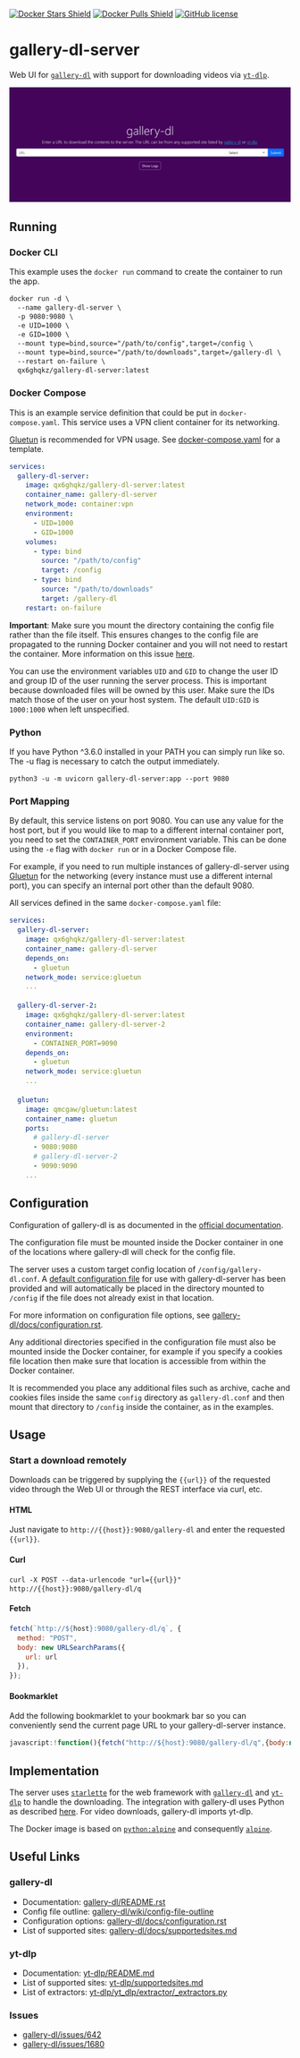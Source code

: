 [![Docker Stars Shield](https://img.shields.io/docker/stars/qx6ghqkz/gallery-dl-server.svg?style=flat-square)](https://hub.docker.com/r/qx6ghqkz/gallery-dl-server/)
[![Docker Pulls Shield](https://img.shields.io/docker/pulls/qx6ghqkz/gallery-dl-server.svg?style=flat-square)](https://hub.docker.com/r/qx6ghqkz/gallery-dl-server/)
[![GitHub license](https://img.shields.io/badge/license-MIT-blue.svg?style=flat-square)](https://raw.githubusercontent.com/qx6ghqkz/gallery-dl-server/master/LICENSE)

# gallery-dl-server

Web UI for [`gallery-dl`](https://github.com/mikf/gallery-dl) with support for downloading videos via [`yt-dlp`](https://github.com/yt-dlp/yt-dlp).

![screenshot](images/gallery-dl-server.png)

## Running

### Docker CLI

This example uses the `docker run` command to create the container to run the app.

```shell
docker run -d \
  --name gallery-dl-server \
  -p 9080:9080 \
  -e UID=1000 \
  -e GID=1000 \
  --mount type=bind,source="/path/to/config",target=/config \
  --mount type=bind,source="/path/to/downloads",target=/gallery-dl \
  --restart on-failure \
  qx6ghqkz/gallery-dl-server:latest
```

### Docker Compose

This is an example service definition that could be put in `docker-compose.yaml`. This service uses a VPN client container for its networking.

[Gluetun](https://github.com/qdm12/gluetun) is recommended for VPN usage. See [docker-compose.yaml](https://github.com/qx6ghqkz/gallery-dl-server/blob/main/docker-compose.yaml) for a template.

```yaml
services:
  gallery-dl-server:
    image: qx6ghqkz/gallery-dl-server:latest
    container_name: gallery-dl-server
    network_mode: container:vpn
    environment:
      - UID=1000
      - GID=1000
    volumes:
      - type: bind
        source: "/path/to/config"
        target: /config
      - type: bind
        source: "/path/to/downloads"
        target: /gallery-dl
    restart: on-failure
```

**Important**: Make sure you mount the directory containing the config file rather than the file itself. This ensures changes to the config file are propagated to the running Docker container and you will not need to restart the container. More information on this issue [here](https://github.com/moby/moby/issues/15793#issuecomment-135411504).

You can use the environment variables `UID` and `GID` to change the user ID and group ID of the user running the server process. This is important because downloaded files will be owned by this user. Make sure the IDs match those of the user on your host system. The default `UID:GID` is `1000:1000` when left unspecified.

### Python

If you have Python ^3.6.0 installed in your PATH you can simply run like so. The -u flag is necessary to catch the output immediately.

```shell
python3 -u -m uvicorn gallery-dl-server:app --port 9080
```

### Port Mapping

By default, this service listens on port 9080. You can use any value for the host port, but if you would like to map to a different internal container port, you need to set the `CONTAINER_PORT` environment variable. This can be done using the `-e` flag with `docker run` or in a Docker Compose file.

For example, if you need to run multiple instances of gallery-dl-server using [Gluetun](https://github.com/qdm12/gluetun) for the networking (every instance must use a different internal port), you can specify an internal port other than the default 9080.

All services defined in the same `docker-compose.yaml` file:

```yaml
services:
  gallery-dl-server:
    image: qx6ghqkz/gallery-dl-server:latest
    container_name: gallery-dl-server
    depends_on:
      - gluetun
    network_mode: service:gluetun
    ...

  gallery-dl-server-2:
    image: qx6ghqkz/gallery-dl-server:latest
    container_name: gallery-dl-server-2
    environment:
      - CONTAINER_PORT=9090
    depends_on:
      - gluetun
    network_mode: service:gluetun
    ...

  gluetun:
    image: qmcgaw/gluetun:latest
    container_name: gluetun
    ports:
      # gallery-dl-server
      - 9080:9080
      # gallery-dl-server-2
      - 9090:9090
    ...
```

## Configuration

Configuration of gallery-dl is as documented in the [official documentation](https://github.com/mikf/gallery-dl#configuration).

The configuration file must be mounted inside the Docker container in one of the locations where gallery-dl will check for the config file.

The server uses a custom target config location of `/config/gallery-dl.conf`. A [default configuration file](https://github.com/qx6ghqkz/gallery-dl-server/blob/main/gallery-dl.conf) for use with gallery-dl-server has been provided and will automatically be placed in the directory mounted to `/config` if the file does not already exist in that location.

For more information on configuration file options, see [gallery-dl/docs/configuration.rst](https://github.com/mikf/gallery-dl/blob/master/docs/configuration.rst).

Any additional directories specified in the configuration file must also be mounted inside the Docker container, for example if you specify a cookies file location then make sure that location is accessible from within the Docker container.

It is recommended you place any additional files such as archive, cache and cookies files inside the same `config` directory as `gallery-dl.conf` and then mount that directory to `/config` inside the container, as in the examples.

## Usage

### Start a download remotely

Downloads can be triggered by supplying the `{{url}}` of the requested video through the Web UI or through the REST interface via curl, etc.

#### HTML

Just navigate to `http://{{host}}:9080/gallery-dl` and enter the requested `{{url}}`.

#### Curl

```shell
curl -X POST --data-urlencode "url={{url}}" http://{{host}}:9080/gallery-dl/q
```

#### Fetch

```javascript
fetch(`http://${host}:9080/gallery-dl/q`, {
  method: "POST",
  body: new URLSearchParams({
    url: url
  }),
});
```

#### Bookmarklet

Add the following bookmarklet to your bookmark bar so you can conveniently send the current page URL to your gallery-dl-server instance.

```javascript
javascript:!function(){fetch("http://${host}:9080/gallery-dl/q",{body:new URLSearchParams({url:window.location.href}),method:"POST"})}();
```

## Implementation

The server uses [`starlette`](https://github.com/encode/starlette) for the web framework with [`gallery-dl`](https://github.com/mikf/gallery-dl) and [`yt-dlp`](https://github.com/yt-dlp/yt-dlp) to handle the downloading. The integration with gallery-dl uses Python as described [here](https://github.com/mikf/gallery-dl/issues/642). For video downloads, gallery-dl imports yt-dlp.

The Docker image is based on [`python:alpine`](https://registry.hub.docker.com/_/python/) and consequently [`alpine`](https://hub.docker.com/_/alpine/).

## Useful Links

### gallery-dl

- Documentation: [gallery-dl/README.rst](https://github.com/mikf/gallery-dl/blob/master/README.rst)
- Config file outline: [gallery-dl/wiki/config-file-outline](https://github.com/mikf/gallery-dl/wiki/config-file-outline)
- Configuration options: [gallery-dl/docs/configuration.rst](https://github.com/mikf/gallery-dl/blob/master/docs/configuration.rst)
- List of supported sites: [gallery-dl/docs/supportedsites.md](https://github.com/mikf/gallery-dl/blob/master/docs/supportedsites.md)

### yt-dlp

- Documentation: [yt-dlp/README.md](https://github.com/yt-dlp/yt-dlp/blob/master/README.md)
- List of supported sites: [yt-dlp/supportedsites.md](https://github.com/yt-dlp/yt-dlp/blob/master/supportedsites.md)
- List of extractors: [yt-dlp/yt_dlp/extractor/_extractors.py](https://github.com/yt-dlp/yt-dlp/blob/master/yt_dlp/extractor/_extractors.py)

### Issues

- [gallery-dl/issues/642](https://github.com/mikf/gallery-dl/issues/642)
- [gallery-dl/issues/1680](https://github.com/mikf/gallery-dl/issues/1680)
